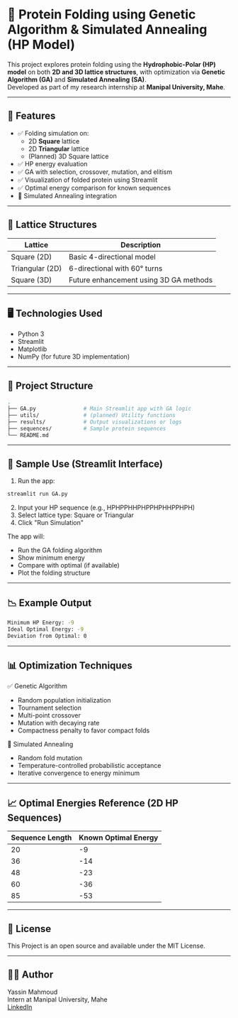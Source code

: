 # 🧬 Protein Folding using Genetic Algorithm & Simulated Annealing (HP Model)
This project explores protein folding using the **Hydrophobic-Polar (HP) model** on both **2D and 3D lattice structures**, with optimization via **Genetic Algorithm (GA)** and **Simulated Annealing (SA)**.  
Developed as part of my research internship at **Manipal University, Mahe**.

---

## 🚀 Features

- ✅ Folding simulation on:
  - 2D **Square** lattice
  - 2D **Triangular** lattice
  - (Planned) 3D Square lattice
- ✅ HP energy evaluation
- ✅ GA with selection, crossover, mutation, and elitism
- ✅ Visualization of folded protein using Streamlit
- ✅ Optimal energy comparison for known sequences
- 🧪 Simulated Annealing integration

---

## 🧱 Lattice Structures

| Lattice       | Description |
|---------------|-------------|
| Square (2D)   | Basic 4-directional model |
| Triangular (2D) | 6-directional with 60° turns |
| Square (3D)   | Future enhancement using 3D GA methods |

---

## 🖥️ Technologies Used

- Python 3
- Streamlit
- Matplotlib
- NumPy (for future 3D implementation)

---

## 📂 Project Structure

```bash
.
├── GA.py               # Main Streamlit app with GA logic
├── utils/              # (planned) Utility functions
├── results/            # Output visualizations or logs
├── sequences/          # Sample protein sequences
└── README.md
```

---

## 📌 Sample Use (Streamlit Interface)

1. Run the app:

```bash
streamlit run GA.py
```

2. Input your HP sequence (e.g., HPHPPHHPHPPHPHHPPHPH)
3. Select lattice type: Square or Triangular
4. Click "Run Simulation"

The app will:

- Run the GA folding algorithm
- Show minimum energy
- Compare with optimal (if available)
- Plot the folding structure

---

## 📉 Example Output

```bash
Minimum HP Energy: -9
Ideal Optimal Energy: -9
Deviation from Optimal: 0
```

---

## 📊 Optimization Techniques
✅ Genetic Algorithm

- Random population initialization
- Tournament selection
- Multi-point crossover
- Mutation with decaying rate
- Compactness penalty to favor compact folds

🔄 Simulated Annealing

- Random fold mutation
- Temperature-controlled probabilistic acceptance
- Iterative convergence to energy minimum

---

## 📈 Optimal Energies Reference (2D HP Sequences)

| Sequence Length | Known Optimal Energy |
| --------------- | -------------------- |
| 20              | -9                   |
| 36              | -14                  |
| 48              | -23                  |
| 60              | -36                  |
| 85              | -53                  |

---

## 📄 License
This Project is an open source and available under the MIT License.

---

## 🙋‍♂️ Author
Yassin Mahmoud \
Intern at Manipal University, Mahe \
[LinkedIn](https://www.linkedin.com/in/yassin-mahmoud-6130b5228)


